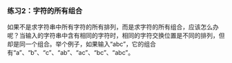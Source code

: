 ### 练习2：字符的所有组合

如果不是求字符串中所有字符的所有排列，而是求字符的所有组合，应该怎么办呢？当输入的字符串中含有相同的字符时，相同的字符交换位置是不同的排列，但却是同一个组合。举个例子，如果输入“abc”，它的组合有“a”、“b”、“c”、“ab”、“ac”、“bc”、“abc”。
